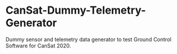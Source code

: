 # CanSat-Dummy-Telemetry-Generator
Dummy sensor and telemetry data generator to test Ground Control Software for CanSat 2020.
